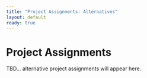 ```yaml
---
title: "Project Assignments: Alternatives"
layout: default
ready: true
---
```


# Project Assignments

TBD... alternative project assignments will appear here.

<!-- <iframe  style="width:100%; height:1400px;  overflow: scroll;" src="https://docs.google.com/spreadsheets/d/1t18Q8B64xtV7cCrE0YnHsBgwgj9Zxldw-I_FX-YJ15U/pubhtml?gid=308846433&amp;single=true&amp;widget=true&amp;headers=false">
</iframe>
-->

<div style="display:none;">
https://ucsb-cs56-f16.github.io/info/projects_alt/
</div>
